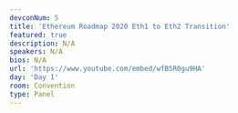 ```yaml
---
devconNum: 5
title: 'Ethereum Roadmap 2020 Eth1 to Eth2 Transition'
featured: true
description: N/A
speakers: N/A
bios: N/A
url: 'https://www.youtube.com/embed/wfB5R0gu9HA'
day: 'Day 1'
room: Convention
type: Panel
---
```


